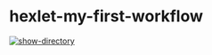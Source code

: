 # hexlet-my-first-workflow

[![show-directory](https://github.com/Alex-Iset/hexlet-my-first-workflow/actions/workflows/show-directory.yml/badge.svg)](https://github.com/Alex-Iset/hexlet-my-first-workflow/actions/workflows/show-directory.yml)